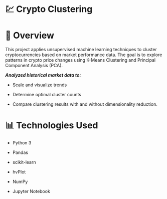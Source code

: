 # 💹 Crypto Clustering

# 🧠 Overview

This project applies unsupervised machine learning techniques to cluster cryptocurrencies based on market performance data. The goal is to explore patterns in crypto price changes using K-Means Clustering and Principal Component Analysis (PCA).


***Analyzed historical market data to:***

- Scale and visualize trends

- Determine optimal cluster counts

- Compare clustering results with and without dimensionality reduction.

# 📊 Technologies Used

- Python 3

- Pandas

- scikit-learn

- hvPlot

- NumPy

- Jupyter Notebook
